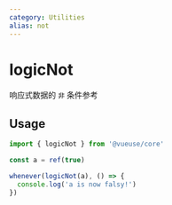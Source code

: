 ```yaml
---
category: Utilities
alias: not
---
```


# logicNot

响应式数据的 `非` 条件参考

## Usage

```ts
import { logicNot } from '@vueuse/core'

const a = ref(true)

whenever(logicNot(a), () => {
  console.log('a is now falsy!')
})
```
